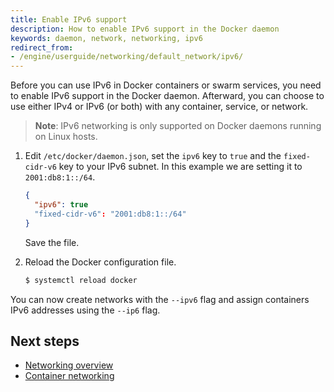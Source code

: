 ```yaml
---
title: Enable IPv6 support
description: How to enable IPv6 support in the Docker daemon
keywords: daemon, network, networking, ipv6
redirect_from:
- /engine/userguide/networking/default_network/ipv6/
---
```


Before you can use IPv6 in Docker containers or swarm services, you need to
enable IPv6 support in the Docker daemon. Afterward, you can choose to use
either IPv4 or IPv6 (or both) with any container, service, or network.

> **Note**: IPv6 networking is only supported on Docker daemons running on Linux
> hosts.

1.  Edit `/etc/docker/daemon.json`, set the `ipv6` key to `true` and the `fixed-cidr-v6` key
    to your IPv6 subnet. In this example we are setting it to `2001:db8:1::/64`.

    ```json
    {
      "ipv6": true
      "fixed-cidr-v6": "2001:db8:1::/64"
    }
    ```

    Save the file.

2.  Reload the Docker configuration file.

    ```bash
    $ systemctl reload docker
    ```

You can now create networks with the `--ipv6` flag and assign containers IPv6
addresses using the `--ip6` flag.

## Next steps

- [Networking overview](../../network/index.md)
- [Container networking](../containers/container-networking.md)
